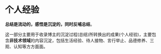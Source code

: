 # 个人经验
**总结是流动的，感悟是沉淀的，同时反哺总结**。

这一部分主要用于收录博主的沉淀过程(总结)所转换出的成果(个人经验)，主要包含**非技术领域**的内容沉淀，包括生活经验、待人接物、言行举止、品德修养、三观、认知等方方面面。